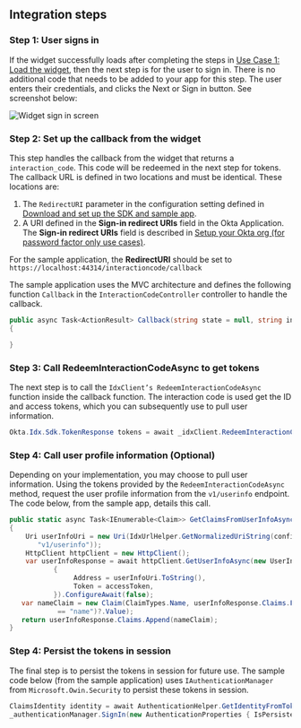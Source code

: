 ## Integration steps

###  Step 1: User signs in

If the widget successfully loads after completing the steps in
[Use Case 1: Load the widget](/docs/guides/oie-embedded-widget-use-cases/aspnet/oie-embedded-widget-use-case-load/),
then the next step is for the user to sign in.  There is no
additional code that needs to be added to your app for this
step.  The user enters their credentials, and clicks the Next or Sign
in button.  See screenshot below:

<div class="common-image-format">

![Widget sign in screen](/img/oie-embedded-sdk/oie-embedded-widget-use-case-sign-in-screen.png
 "Widget sign in screen")

</div>

### Step 2: Set up the callback from the widget

This step handles the callback from the widget that
returns a `interaction_code`. This code will be redeemed in the
next step for tokens. The callback URL is defined in two locations
and must be identical. These locations are:

1. The `RedirectURI` parameter in the configuration setting defined in
   [Download and set up the SDK and sample app](/docs/guides/oie-embedded-common-download-setup-app/aspnet/main/).
1. A URI defined in the **Sign-in redirect URIs** field in the Okta
   Application. The **Sign-in redirect URIs** field is described in
   [Setup your Okta org (for password factor only use cases)](/docs/guides/oie-embedded-common-org-setup/aspnet/main/#set-up-your-okta-org-for-password-factor-only-use-cases).

For the sample application, the **RedirectURI** should be set to `https://localhost:44314/interactioncode/callback`

The sample application uses the MVC architecture and defines the following
function `Callback` in the `InteractionCodeController` controller to handle
the callback.

```csharp
public async Task<ActionResult> Callback(string state = null, string interaction_code = null, string error = null, string error_description = null)
{

}
```

### Step 3: Call RedeemInteractionCodeAsync to get tokens

The next step is to call the `IdxClient’s RedeemInteractionCodeAsync`
function inside the callback function. The interaction code is used get the ID
and access tokens, which you can subsequently use to pull user information.

```csharp
Okta.Idx.Sdk.TokenResponse tokens = await _idxClient.RedeemInteractionCodeAsync(idxContext, interaction_code);
```

### Step 4: Call user profile information (Optional)

Depending on your implementation, you may choose to pull user information.
Using the tokens provided by the `RedeemInteractionCodeAsync` method,
request the user profile information from the `v1/userinfo` endpoint.
The code below, from the sample app, details this call.

```csharp
public static async Task<IEnumerable<Claim>> GetClaimsFromUserInfoAsync(IdxConfiguration configuration, string accessToken)
{
    Uri userInfoUri = new Uri(IdxUrlHelper.GetNormalizedUriString(configuration.Issuer,
       "v1/userinfo"));
    HttpClient httpClient = new HttpClient();
    var userInfoResponse = await httpClient.GetUserInfoAsync(new UserInfoRequest
           {
                Address = userInfoUri.ToString(),
                Token = accessToken,
           }).ConfigureAwait(false);
   var nameClaim = new Claim(ClaimTypes.Name, userInfoResponse.Claims.FirstOrDefault(x => x.Type
            == "name")?.Value);
   return userInfoResponse.Claims.Append(nameClaim);
}
```

### Step 4: Persist the tokens in session

The final step is to persist the tokens in session for future use.
The sample code below (from the sample application) uses
`IAuthenticationManager` from `Microsoft.Owin.Security` to persist
these tokens in session.

```csharp
ClaimsIdentity identity = await AuthenticationHelper.GetIdentityFromTokenResponseAsync(_idxClient.Configuration, tokens);
_authenticationManager.SignIn(new AuthenticationProperties { IsPersistent = false }, identity);
```
